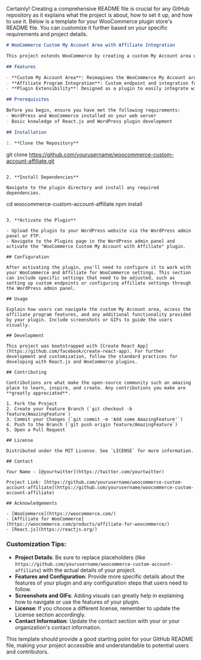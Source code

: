 Certainly! Creating a comprehensive README file is crucial for any GitHub repository as it explains what the project is about, how to set it up, and how to use it. Below is a template for your WooCommerce plugin store's README file. You can customize it further based on your specific requirements and project details.

```markdown
# WooCommerce Custom My Account Area with Affiliate Integration

This project extends WooCommerce by creating a custom My Account area using React.js, tailored to integrate seamlessly with the Affiliate for WooCommerce plugin. It addresses the limitation of the Affiliate for WooCommerce plugin not adding its page to a custom My Account area by providing a custom endpoint for affiliate functionality within our React-based My Account area.

## Features

- **Custom My Account Area**: Reimagines the WooCommerce My Account area using React.js for a more dynamic user experience.
- **Affiliate Program Integration**: Custom endpoint and integration for the Affiliate for WooCommerce plugin within the custom My Account area.
- **Plugin Extensibility**: Designed as a plugin to easily integrate with existing WooCommerce setups.

## Prerequisites

Before you begin, ensure you have met the following requirements:
- WordPress and WooCommerce installed on your web server
- Basic knowledge of React.js and WordPress plugin development

## Installation

1. **Clone the Repository**

   ```
   git clone https://github.com/yourusername/woocommerce-custom-account-affiliate.git
   ```

2. **Install Dependencies**

   Navigate to the plugin directory and install any required dependencies.

   ```
   cd woocommerce-custom-account-affiliate
   npm install
   ```

3. **Activate the Plugin**

   - Upload the plugin to your WordPress website via the WordPress admin panel or FTP.
   - Navigate to the Plugins page in the WordPress admin panel and activate the "WooCommerce Custom My Account with Affiliate" plugin.

## Configuration

After activating the plugin, you'll need to configure it to work with your WooCommerce and Affiliate for WooCommerce settings. This section can include specific settings that need to be adjusted, such as setting up custom endpoints or configuring affiliate settings through the WordPress admin panel.

## Usage

Explain how users can navigate the custom My Account area, access the affiliate program features, and any additional functionality provided by your plugin. Include screenshots or GIFs to guide the users visually.

## Development

This project was bootstrapped with [Create React App](https://github.com/facebook/create-react-app). For further development and customization, follow the standard practices for developing with React.js and WooCommerce plugins.

## Contributing

Contributions are what make the open-source community such an amazing place to learn, inspire, and create. Any contributions you make are **greatly appreciated**.

1. Fork the Project
2. Create your Feature Branch (`git checkout -b feature/AmazingFeature`)
3. Commit your Changes (`git commit -m 'Add some AmazingFeature'`)
4. Push to the Branch (`git push origin feature/AmazingFeature`)
5. Open a Pull Request

## License

Distributed under the MIT License. See `LICENSE` for more information.

## Contact

Your Name - [@yourtwitter](https://twitter.com/yourtwitter)

Project Link: [https://github.com/yourusername/woocommerce-custom-account-affiliate](https://github.com/yourusername/woocommerce-custom-account-affiliate)

## Acknowledgements

- [WooCommerce](https://woocommerce.com/)
- [Affiliate for WooCommerce](https://woocommerce.com/products/affiliate-for-woocommerce/)
- [React.js](https://reactjs.org/)
```

### Customization Tips:

- **Project Details**: Be sure to replace placeholders (like `https://github.com/yourusername/woocommerce-custom-account-affiliate`) with the actual details of your project.
- **Features and Configuration**: Provide more specific details about the features of your plugin and any configuration steps that users need to follow.
- **Screenshots and GIFs**: Adding visuals can greatly help in explaining how to navigate or use the features of your plugin.
- **License**: If you choose a different license, remember to update the License section accordingly.
- **Contact Information**: Update the contact section with your or your organization's contact information.

This template should provide a good starting point for your GitHub README file, making your project accessible and understandable to potential users and contributors.
